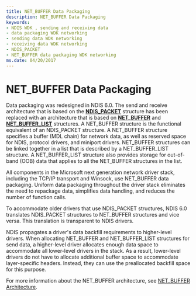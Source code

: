 ```yaml
---
title: NET_BUFFER Data Packaging
description: NET_BUFFER Data Packaging
keywords:
- NDIS WDK , sending and receiving data
- data packaging WDK networking
- sending data WDK networking
- receiving data WDK networking
- NDIS_PACKET
- NET_BUFFER data packaging WDK networking
ms.date: 04/20/2017
---
```


# NET\_BUFFER Data Packaging





Data packaging was redesigned in NDIS 6.0. The send and receive architecture that is based on the [**NDIS\_PACKET**](/previous-versions/windows/hardware/network/ff557086(v=vs.85)) structure has been replaced with an architecture that is based on [**NET\_BUFFER**](/windows-hardware/drivers/ddi/nbl/ns-nbl-net_buffer) and [**NET\_BUFFER\_LIST**](/windows-hardware/drivers/ddi/nbl/ns-nbl-net_buffer_list) structures. A NET\_BUFFER structure is the functional equivalent of an NDIS\_PACKET structure. A NET\_BUFFER structure specifies a buffer (MDL chain) for network data, as well as reserved space for NDIS, protocol drivers, and miniport drivers. NET\_BUFFER structures can be linked together in a list that is described by a NET\_BUFFER\_LIST structure. A NET\_BUFFER\_LIST structure also provides storage for out-of-band (OOB) data that applies to all the NET\_BUFFER structures in the list.

All components in the Microsoft next generation network driver stack, including the TCP/IP transport and Winsock, use NET\_BUFFER data packaging. Uniform data packaging throughout the driver stack eliminates the need to repackage data, simplifies data handling, and reduces the number of function calls.

To accommodate older drivers that use NDIS\_PACKET structures, NDIS 6.0 translates NDIS\_PACKET structures to NET\_BUFFER structures and vice versa. This translation is transparent to NDIS drivers.

NDIS propagates a driver's data backfill requirements to higher-level drivers. When allocating NET\_BUFFER and NET\_BUFFER\_LIST structures for send data, a higher-level driver allocates enough data space to accommodate all lower-level drivers in the stack. As a result, lower-level drivers do not have to allocate additional buffer space to accommodate layer-specific headers. Instead, they can use the preallocated backfill space for this purpose.

For more information about the NET\_BUFFER architecture, see [NET\_BUFFER Architecture](net-buffer-architecture.md).

 

